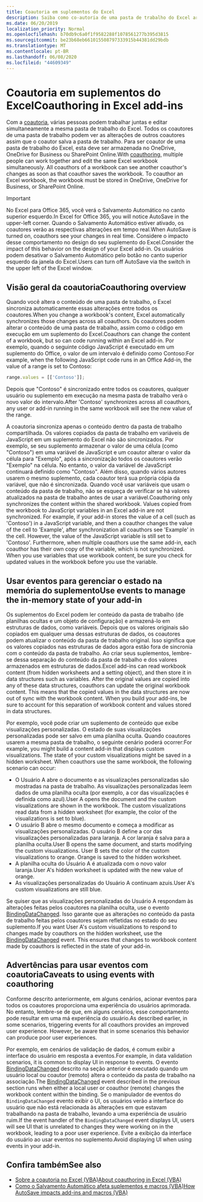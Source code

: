 ```yaml
---
title: Coautoria em suplementos do Excel
description: Saiba como co-autoria de uma pasta de trabalho do Excel armazenada no OneDrive, OneDrive for Business ou SharePoint Online.
ms.date: 06/20/2019
localization_priority: Normal
ms.openlocfilehash: b70db9c6a0f1f9582288f1078561277b395d3815
ms.sourcegitcommit: be23b68eb661015508797333915b44381dd29bdb
ms.translationtype: MT
ms.contentlocale: pt-BR
ms.lasthandoff: 06/08/2020
ms.locfileid: "44609349"
---
```

# <a name="coauthoring-in-excel-add-ins"></a><span data-ttu-id="ba6bf-103">Coautoria em suplementos do Excel</span><span class="sxs-lookup"><span data-stu-id="ba6bf-103">Coauthoring in Excel add-ins</span></span>  

<span data-ttu-id="ba6bf-p101">Com a [coautoria](https://support.office.com/article/Collaborate-on-Excel-workbooks-at-the-same-time-with-co-authoring-7152aa8b-b791-414c-a3bb-3024e46fb104), várias pessoas podem trabalhar juntas e editar simultaneamente a mesma pasta de trabalho do Excel. Todos os coautores de uma pasta de trabalho podem ver as alterações de outros coautores assim que o coautor salva a pasta de trabalho. Para ser coautor de uma pasta de trabalho do Excel, esta deve ser armazenada no OneDrive, OneDrive for Business ou SharePoint Online.</span><span class="sxs-lookup"><span data-stu-id="ba6bf-p101">With [coauthoring](https://support.office.com/article/Collaborate-on-Excel-workbooks-at-the-same-time-with-co-authoring-7152aa8b-b791-414c-a3bb-3024e46fb104), multiple people can work together and edit the same Excel workbook simultaneously. All coauthors of a workbook can see another coauthor's changes as soon as that coauthor saves the workbook. To coauthor an Excel workbook, the workbook must be stored in OneDrive, OneDrive for Business, or SharePoint Online.</span></span>

> [!IMPORTANT]
> <span data-ttu-id="ba6bf-107">No Excel para Office 365, você verá o Salvamento Automático no canto superior esquerdo.</span><span class="sxs-lookup"><span data-stu-id="ba6bf-107">In Excel for Office 365, you will notice AutoSave in the upper-left corner.</span></span> <span data-ttu-id="ba6bf-108">Quando o Salvamento Automático estiver ativado, os coautores verão as respectivas alterações em tempo real.</span><span class="sxs-lookup"><span data-stu-id="ba6bf-108">When AutoSave is turned on, coauthors see your changes in real time.</span></span> <span data-ttu-id="ba6bf-109">Considere o impacto desse comportamento no design do seu suplemento do Excel.</span><span class="sxs-lookup"><span data-stu-id="ba6bf-109">Consider the impact of this behavior on the design of your Excel add-in.</span></span> <span data-ttu-id="ba6bf-110">Os usuários podem desativar o Salvamento Automático pelo botão no canto superior esquerdo da janela do Excel.</span><span class="sxs-lookup"><span data-stu-id="ba6bf-110">Users can turn off AutoSave via the switch in the upper left of the Excel window.</span></span>

## <a name="coauthoring-overview"></a><span data-ttu-id="ba6bf-111">Visão geral da coautoria</span><span class="sxs-lookup"><span data-stu-id="ba6bf-111">Coauthoring overview</span></span>

<span data-ttu-id="ba6bf-112">Quando você altera o conteúdo de uma pasta de trabalho, o Excel sincroniza automaticamente essas alterações entre todos os coautores.</span><span class="sxs-lookup"><span data-stu-id="ba6bf-112">When you change a workbook's content, Excel automatically synchronizes those changes across all coauthors.</span></span> <span data-ttu-id="ba6bf-113">Os coautores podem alterar o conteúdo de uma pasta de trabalho, assim como o código em execução em um suplemento do Excel.</span><span class="sxs-lookup"><span data-stu-id="ba6bf-113">Coauthors can change the content of a workbook, but so can code running within an Excel add-in.</span></span> <span data-ttu-id="ba6bf-114">Por exemplo, quando o seguinte código JavaScript é executado em um suplemento do Office, o valor de um intervalo é definido como Contoso:</span><span class="sxs-lookup"><span data-stu-id="ba6bf-114">For example, when the following JavaScript code runs in an Office Add-in, the value of a range is set to Contoso:</span></span>

```js
range.values = [['Contoso']];
```
<span data-ttu-id="ba6bf-115">Depois que "Contoso" é sincronizado entre todos os coautores, qualquer usuário ou suplemento em execução na mesma pasta de trabalho verá o novo valor do intervalo.</span><span class="sxs-lookup"><span data-stu-id="ba6bf-115">After 'Contoso' synchronizes across all coauthors, any user or add-in running in the same workbook will see the new value of the range.</span></span>

<span data-ttu-id="ba6bf-p104">A coautoria sincroniza apenas o conteúdo dentro da pasta de trabalho compartilhada. Os valores copiados da pasta de trabalho em variáveis de JavaScript em um suplemento do Excel não são sincronizados. Por exemplo, se seu suplemento armazenar o valor de uma célula (como "Contoso") em uma variável de JavaScript e um coautor alterar o valor da célula para "Exemplo", após a sincronização todos os coautores verão "Exemplo" na célula. No entanto, o valor da variável de JavaScript continuará definido como "Contoso". Além disso, quando vários autores usarem o mesmo suplemento, cada coautor terá sua própria cópia da variável, que não é sincronizada. Quando você usar variáveis que usam o conteúdo da pasta de trabalho, não se esqueça de verificar se há valores atualizados na pasta de trabalho antes de usar a variável.</span><span class="sxs-lookup"><span data-stu-id="ba6bf-p104">Coauthoring only synchronizes the content within the shared workbook. Values copied from the workbook to JavaScript variables in an Excel add-in are not synchronized. For example, if your add-in stores the value of a cell (such as 'Contoso') in a JavaScript variable, and then a coauthor changes the value of the cell to 'Example', after synchronization all coauthors see 'Example' in the cell. However, the value of the JavaScript variable is still set to 'Contoso'. Furthermore, when multiple coauthors use the same add-in, each coauthor has their own copy of the variable, which is not synchronized. When you use variables that use workbook content, be sure you check for updated values in the workbook before you use the variable.</span></span>

## <a name="use-events-to-manage-the-in-memory-state-of-your-add-in"></a><span data-ttu-id="ba6bf-122">Usar eventos para gerenciar o estado na memória do suplemento</span><span class="sxs-lookup"><span data-stu-id="ba6bf-122">Use events to manage the in-memory state of your add-in</span></span>

<span data-ttu-id="ba6bf-p105">Os suplementos do Excel podem ler conteúdo da pasta de trabalho (de planilhas ocultas e um objeto de configuração) e armazená-lo em estruturas de dados, como variáveis. Depois que os valores originais são copiados em qualquer uma dessas estruturas de dados, os coautores podem atualizar o conteúdo da pasta de trabalho original. Isso significa que os valores copiados nas estruturas de dados agora estão fora de sincronia com o conteúdo da pasta de trabalho. Ao criar seus suplementos, lembre-se dessa separação do conteúdo da pasta de trabalho e dos valores armazenados em estruturas de dados.</span><span class="sxs-lookup"><span data-stu-id="ba6bf-p105">Excel add-ins can read workbook content (from hidden worksheets and a setting object), and then store it in data structures such as variables. After the original values are copied into any of these data structures, coauthors can update the original workbook content. This means that the copied values in the data structures are now out of sync with the workbook content. When you build your add-ins, be sure to account for this separation of workbook content and values stored in data structures.</span></span>

<span data-ttu-id="ba6bf-p106">Por exemplo, você pode criar um suplemento de conteúdo que exibe visualizações personalizadas. O estado de suas visualizações personalizadas pode ser salvo em uma planilha oculta. Quando coautores usarem a mesma pasta de trabalho, o seguinte cenário poderá ocorrer:</span><span class="sxs-lookup"><span data-stu-id="ba6bf-p106">For example, you might build a content add-in that displays custom visualizations. The state of your custom visualizations might be saved in a hidden worksheet. When coauthors use the same workbook, the following scenario can occur:</span></span>

- <span data-ttu-id="ba6bf-p107">O Usuário A abre o documento e as visualizações personalizadas são mostradas na pasta de trabalho. As visualizações personalizadas leem dados de uma planilha oculta (por exemplo, a cor das visualizações é definida como azul).</span><span class="sxs-lookup"><span data-stu-id="ba6bf-p107">User A opens the document and the custom visualizations are shown in the workbook. The custom visualizations read data from a hidden worksheet (for example, the color of the visualizations is set to blue).</span></span>
- <span data-ttu-id="ba6bf-p108">O usuário B abre o mesmo documento e começa a modificar as visualizações personalizadas. O usuário B define a cor das visualizações personalizadas para laranja. A cor laranja é salva para a planilha oculta.</span><span class="sxs-lookup"><span data-stu-id="ba6bf-p108">User B opens the same document, and starts modifying the custom visualizations. User B sets the color of the custom visualizations to orange. Orange is saved to the hidden worksheet.</span></span>
- <span data-ttu-id="ba6bf-135">A planilha oculta do Usuário A é atualizada com o novo valor laranja.</span><span class="sxs-lookup"><span data-stu-id="ba6bf-135">User A's hidden worksheet is updated with the new value of orange.</span></span>
- <span data-ttu-id="ba6bf-136">As visualizações personalizadas do Usuário A continuam azuis.</span><span class="sxs-lookup"><span data-stu-id="ba6bf-136">User A's custom visualizations are still blue.</span></span>

<span data-ttu-id="ba6bf-p109">Se quiser que as visualizações personalizadas do Usuário A respondam às alterações feitas pelos coautores na planilha oculta, use o evento [BindingDataChanged](/javascript/api/office/office.bindingdatachangedeventargs). Isso garante que as alterações no conteúdo da pasta de trabalho feitas pelos coautores sejam refletidas no estado do seu suplemento.</span><span class="sxs-lookup"><span data-stu-id="ba6bf-p109">If you want User A's custom visualizations to respond to changes made by coauthors on the hidden worksheet, use the [BindingDataChanged](/javascript/api/office/office.bindingdatachangedeventargs) event. This ensures that changes to workbook content made by coauthors is reflected in the state of your add-in.</span></span>

## <a name="caveats-to-using-events-with-coauthoring"></a><span data-ttu-id="ba6bf-139">Advertências para usar eventos com coautoria</span><span class="sxs-lookup"><span data-stu-id="ba6bf-139">Caveats to using events with coauthoring</span></span>

<span data-ttu-id="ba6bf-p110">Conforme descrito anteriormente, em alguns cenários, acionar eventos para todos os coautores proporciona uma experiência do usuários aprimorada. No entanto, lembre-se de que, em alguns cenários, esse comportamento pode resultar em uma má experiência do usuário.</span><span class="sxs-lookup"><span data-stu-id="ba6bf-p110">As described earlier, in some scenarios, triggering events for all coauthors provides an improved user experience. However, be aware that in some scenarios this behavior can produce poor user experiences.</span></span> 

<span data-ttu-id="ba6bf-142">Por exemplo, em cenários de validação de dados, é comum exibir a interface do usuário em resposta a eventos.</span><span class="sxs-lookup"><span data-stu-id="ba6bf-142">For example, in data validation scenarios, it is common to display UI in response to events.</span></span> <span data-ttu-id="ba6bf-143">O evento [BindingDataChanged](/javascript/api/office/office.bindingdatachangedeventargs) descrito na seção anterior é executado quando um usuário local ou coautor (remoto) altera o conteúdo da pasta de trabalho na associação.</span><span class="sxs-lookup"><span data-stu-id="ba6bf-143">The [BindingDataChanged](/javascript/api/office/office.bindingdatachangedeventargs) event described in the previous section runs when either a local user or coauthor (remote) changes the workbook content within the binding.</span></span> <span data-ttu-id="ba6bf-144">Se o manipulador de eventos do `BindingDataChanged` evento exibir o UI, os usuários verão a interface do usuário que não está relacionada às alterações em que estavam trabalhando na pasta de trabalho, levando a uma experiência de usuário ruim.</span><span class="sxs-lookup"><span data-stu-id="ba6bf-144">If the event handler of the `BindingDataChanged` event displays UI, users will see UI that is unrelated to changes they were working on in the workbook, leading to a poor user experience.</span></span> <span data-ttu-id="ba6bf-145">Evite a exibição da interface do usuário ao usar eventos no suplemento.</span><span class="sxs-lookup"><span data-stu-id="ba6bf-145">Avoid displaying UI when using events in your add-in.</span></span>

## <a name="see-also"></a><span data-ttu-id="ba6bf-146">Confira também</span><span class="sxs-lookup"><span data-stu-id="ba6bf-146">See also</span></span>

- [<span data-ttu-id="ba6bf-147">Sobre a coautoria no Excel (VBA)</span><span class="sxs-lookup"><span data-stu-id="ba6bf-147">About coauthoring in Excel (VBA)</span></span>](/office/vba/excel/concepts/about-coauthoring-in-excel)
- [<span data-ttu-id="ba6bf-148">Como o Salvamento Automático afeta suplementos e macros (VBA)</span><span class="sxs-lookup"><span data-stu-id="ba6bf-148">How AutoSave impacts add-ins and macros (VBA)</span></span>](/office/vba/library-reference/concepts/how-autosave-impacts-addins-and-macros)
